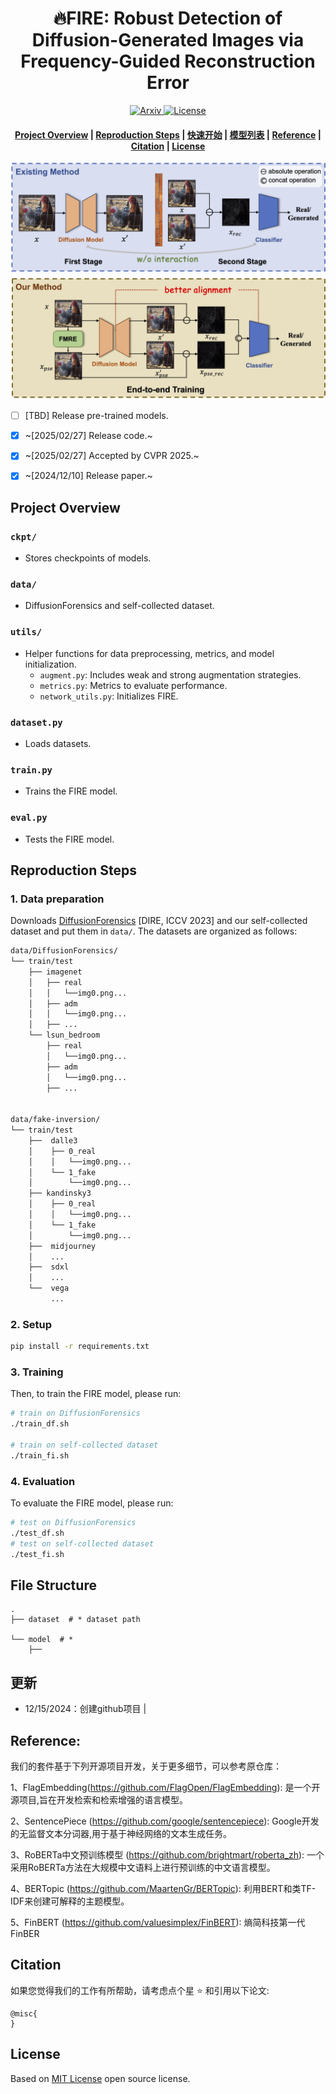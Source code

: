 <h1 align="center">🔥FIRE: Robust Detection of Diffusion-Generated Images via Frequency-Guided
Reconstruction Error </h1>
<p align="center">
    <a href="https://arxiv.org/abs/2412.07140">
        <img alt="Arxiv" src="https://img.shields.io/badge/arXiv-2412.07140-b31b1b.svg">
    </a>
    <a href="https://github.com/mengyougithub/FinBERT2-Suits/blob/master/LICENSE">
        <img alt="License" src="https://img.shields.io/badge/LICENSE-MIT-green">
    </a>

<h4 align="center">
    <p>
        <a href="#Project Overview">Project Overview</a> |
        <a href="Reproduction Steps">Reproduction Steps</a> |
        <a href=#快速开始>快速开始</a> |
        <a href="#模型列表">模型列表</a> |
        <a href="#Reference">Reference</a> |
        <a href="#citation">Citation</a> |
        <a href="#license">License</a> 
    <p>
</h4>

<p align="center">
<img src="./figure0.jpg" alt="projects" width="600"/>
</p>

- [ ] [TBD] Release pre-trained models.
- [x] ~[2025/02/27] Release code.~
- [x] ~[2025/02/27] Accepted by CVPR 2025.~
- [x] ~[2024/12/10] Release paper.~


## <a id="Project Overview"></a>Project Overview

### `ckpt/`

- Stores checkpoints of models.

### `data/`

- DiffusionForensics and self-collected dataset.

### `utils/`

- Helper functions for data preprocessing, metrics, and model initialization.
    - `augment.py`: Includes weak and strong augmentation strategies.
    - `metrics.py`: Metrics to evaluate performance.
    - `network_utils.py`: Initializes FIRE.

### `dataset.py`

- Loads datasets.

### `train.py`

- Trains the FIRE model.

### `eval.py`

- Tests the FIRE model.

## <a id="Reproduction Steps"></a>Reproduction Steps
### 1. Data preparation

Downloads [DiffusionForensics](https://github.com/ZhendongWang6/DIRE) [DIRE, ICCV 2023] and our self-collected dataset and put them in `data/`. The datasets are organized as follows:

```bash
data/DiffusionForensics/
└── train/test
    ├── imagenet
    │   ├── real
    │   │   └──img0.png...
    │   ├── adm
    │   │   └──img0.png...
    │   ├── ...
    └── lsun_bedroom
        ├── real
        │   └──img0.png...
        ├── adm
        │   └──img0.png...
        ├── ...


data/fake-inversion/
└── train/test
    ├──  dalle3
    │    ├── 0_real
    │    │   └──img0.png...
    │    └── 1_fake
    │        └──img0.png...
    ├── kandinsky3
    │    ├── 0_real
    │    │   └──img0.png...
    │    └── 1_fake
    │        └──img0.png...
    ├──  midjourney
    │    ...
    ├──  sdxl
    │    ...
    └──  vega
         ...
```

### 2. Setup

```bash
pip install -r requirements.txt
```

### 3. **Training**

Then, to train the FIRE model, please run:

```bash
# train on DiffusionForensics
./train_df.sh

# train on self-collected dataset
./train_fi.sh
```

### 4. **Evaluation**

To evaluate the FIRE model, please run:

```bash
# test on DiffusionForensics
./test_df.sh
# test on self-collected dataset
./test_fi.sh
```


## File Structure
```shell
.
├── dataset  # * dataset path

└── model  # * 
    ├── 

```

## 更新
- 12/15/2024：创建github项目
                             |

## Reference:
我们的套件基于下列开源项目开发，关于更多细节，可以参考原仓库：

1、FlagEmbedding(https://github.com/FlagOpen/FlagEmbedding): 是一个开源项目,旨在开发检索和检索增强的语言模型。

2、SentencePiece (https://github.com/google/sentencepiece): Google开发的无监督文本分词器,用于基于神经网络的文本生成任务。

3、RoBERTa中文预训练模型 (https://github.com/brightmart/roberta_zh): 一个采用RoBERTa方法在大规模中文语料上进行预训练的中文语言模型。

4、BERTopic (https://github.com/MaartenGr/BERTopic): 利用BERT和类TF-IDF来创建可解释的主题模型。

5、FinBERT (https://github.com/valuesimplex/FinBERT): 熵简科技第一代FinBER

## Citation

如果您觉得我们的工作有所帮助，请考虑点个星 :star: 和引用以下论文:
```
@misc{
}
```
## License
Based on [MIT License](LICENSE) open source license.

